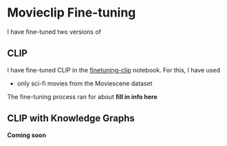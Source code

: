 # Movieclip Fine-tuning

I have fine-tuned two versions of

## CLIP

I have fine-tuned CLIP in the [finetuning-clip](./finetuning-clip.ipynb) notebook. For this, I have used

- only sci-fi movies from the Moviescene dataset

The fine-tuning process ran for about __fill in info here__

## CLIP with Knowledge Graphs

__Coming soon__
